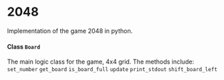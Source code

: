 # 2048

Implementation of the game 2048 in python.

#### Class `Board` 
The main logic class for the game, 4x4 grid.  The methods include:
 `set_number`
 `get_board`
 `is_board_full`
 `update`
 `print_stdout`
 `shift_board_left`